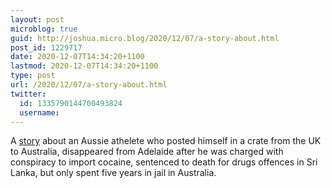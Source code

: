 ```yaml
---
layout: post
microblog: true
guid: http://joshua.micro.blog/2020/12/07/a-story-about.html
post_id: 1229717
date: 2020-12-07T14:34:20+1100
lastmod: 2020-12-07T14:34:20+1100
type: post
url: /2020/12/07/a-story-about.html
twitter:
  id: 1335790144700493824
  username: 
---
```

A [story](https://www.bbc.com/news/magazine-31700049) about an Aussie athelete who posted himself in a crate from the UK to Australia, disappeared from Adelaide after he was charged with conspiracy to import cocaine, sentenced to death for drugs offences in Sri Lanka, but only spent five years in jail in Australia.
